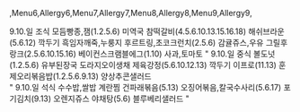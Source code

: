 ,Menu6,Allergy6,Menu7,Allergy7,Menu8,Allergy8,Menu9,Allergy9,

9.10.일 조식    모듬빵종,잼(1.2.5.6) 미역국 참떡갈비(4.5.6.10.13.15.16.18) 해쉬브라운(5.6.12) 깍두기 흑임자깨죽,누룽지 후르트링,초코크런치(2.5.6) 감귤쥬스,우유 그릴후랑크(2.5.6.10.15.16) 베이컨스크램블에그(1.10) 사과,토마토   "
    9.10.일 중식    볼도넛(1.2.5.6) 유부된장국 도라지오이생채 제육강정(5.6.10.12.13) 깍두기 이프로(11.13) 훈제오리볶음밥(1.2.5.6.9.13) 양상추콘샐러드   
"    9.10.일 석식    수수밥,쌀밥 계란찜 건파래볶음(5.13) 오징어볶음,칼국수사리(5.6.17) 포기김치(9.13) 오렌지쥬스 야채탕(5.6) 블루베리샐러드   "